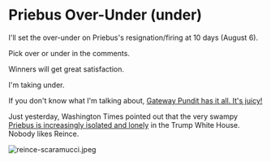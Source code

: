 # Priebus Over-Under (under)

I'll set the over-under on Priebus's resignation/firing at 10 days (August 6).

Pick over or under in the comments.

Winners will get great satisfaction.

I'm taking under.

If you don't know what I'm talking about, [Gateway Pundit has it all. It's juicy!](http://www.thegatewaypundit.com/2017/07/shock-scaramucci-wants-fbi-to-investigate-reince-priebus-for-leaking-his-financial-disclosure/)

Just yesterday, Washington Times pointed out that the very swampy [Priebus is increasingly isolated and lonely](http://www.washingtontimes.com/news/2017/jul/26/reince-priebus-loss-of-white-house-allies-bad-sign/) in the Trump White House. Nobody likes Reince.

![reince-scaramucci.jpeg](https://hennessysview.com/wp-content/uploads/2017/07/reince-scaramucci.jpeg)